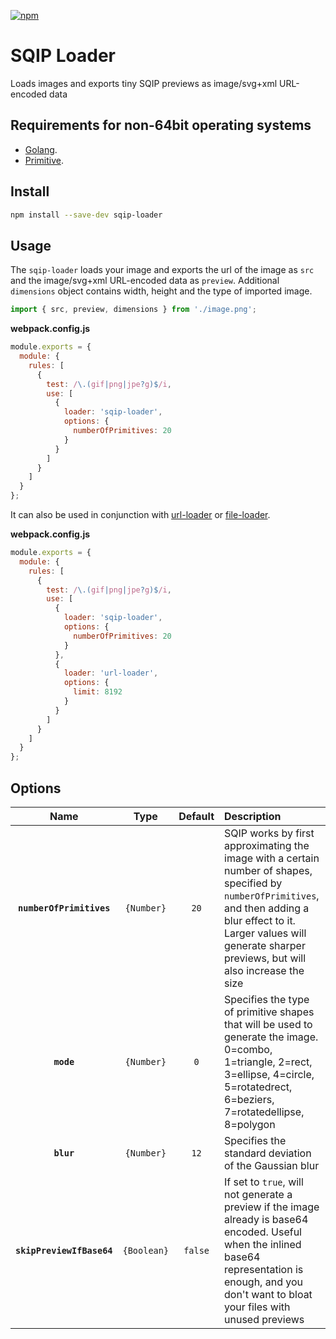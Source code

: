 [![npm][npm]][npm-url]

# SQIP Loader

Loads images and exports tiny SQIP previews as image/svg+xml URL-encoded data

## Requirements for non-64bit operating systems

* [Golang][golang-url].
* [Primitive][primitive-url].

## Install

```bash
npm install --save-dev sqip-loader
```

## Usage

The `sqip-loader` loads your image and exports the url of the image as `src` and the image/svg+xml URL-encoded data as `preview`. Additional `dimensions` object contains width, height and the type of imported image.

```js
import { src, preview, dimensions } from './image.png';
```

**webpack.config.js**

```js
module.exports = {
  module: {
    rules: [
      {
        test: /\.(gif|png|jpe?g)$/i,
        use: [
          {
            loader: 'sqip-loader',
            options: {
              numberOfPrimitives: 20
            }
          }
        ]
      }
    ]
  }
};
```

It can also be used in conjunction with [url-loader][url-loader] or [file-loader][file-loader].

**webpack.config.js**

```js
module.exports = {
  module: {
    rules: [
      {
        test: /\.(gif|png|jpe?g)$/i,
        use: [
          {
            loader: 'sqip-loader',
            options: {
              numberOfPrimitives: 20
            }
          },
          {
            loader: 'url-loader',
            options: {
              limit: 8192
            }
          }
        ]
      }
    ]
  }
};
```

## Options

|           Name            |    Type     | Default | Description                                                                                                                                                                                                                        |
| :-----------------------: | :---------: | :-----: | :--------------------------------------------------------------------------------------------------------------------------------------------------------------------------------------------------------------------------------- |
| **`numberOfPrimitives`**  | `{Number}`  |  `20`   | SQIP works by first approximating the image with a certain number of shapes, specified by `numberOfPrimitives`, and then adding a blur effect to it. Larger values will generate sharper previews, but will also increase the size |
|        **`mode`**         | `{Number}`  |   `0`   | Specifies the type of primitive shapes that will be used to generate the image. 0=combo, 1=triangle, 2=rect, 3=ellipse, 4=circle, 5=rotatedrect, 6=beziers, 7=rotatedellipse, 8=polygon                                            |
|        **`blur`**         | `{Number}`  |  `12`   | Specifies the standard deviation of the Gaussian blur                                                                                                                                                                              |
| **`skipPreviewIfBase64`** | `{Boolean}` | `false` | If set to `true`, will not generate a preview if the image already is base64 encoded. Useful when the inlined base64 representation is enough, and you don't want to bloat your files with unused previews                         |

[npm]: https://img.shields.io/npm/v/sqip-loader.svg
[npm-url]: https://npmjs.com/package/sqip-loader
[golang-url]: https://golang.org/doc/install
[primitive-url]: https://github.com/fogleman/primitive
[file-loader]: https://github.com/webpack-contrib/file-loader
[url-loader]: https://github.com/webpack-contrib/url-loader
